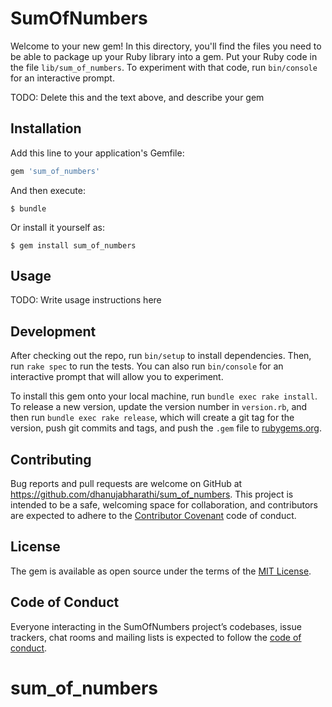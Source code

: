 # SumOfNumbers

Welcome to your new gem! In this directory, you'll find the files you need to be able to package up your Ruby library into a gem. Put your Ruby code in the file `lib/sum_of_numbers`. To experiment with that code, run `bin/console` for an interactive prompt.

TODO: Delete this and the text above, and describe your gem

## Installation

Add this line to your application's Gemfile:

```ruby
gem 'sum_of_numbers'
```

And then execute:

    $ bundle

Or install it yourself as:

    $ gem install sum_of_numbers

## Usage

TODO: Write usage instructions here

## Development

After checking out the repo, run `bin/setup` to install dependencies. Then, run `rake spec` to run the tests. You can also run `bin/console` for an interactive prompt that will allow you to experiment.

To install this gem onto your local machine, run `bundle exec rake install`. To release a new version, update the version number in `version.rb`, and then run `bundle exec rake release`, which will create a git tag for the version, push git commits and tags, and push the `.gem` file to [rubygems.org](https://rubygems.org).

## Contributing

Bug reports and pull requests are welcome on GitHub at https://github.com/dhanujabharathi/sum_of_numbers. This project is intended to be a safe, welcoming space for collaboration, and contributors are expected to adhere to the [Contributor Covenant](http://contributor-covenant.org) code of conduct.

## License

The gem is available as open source under the terms of the [MIT License](https://opensource.org/licenses/MIT).

## Code of Conduct

Everyone interacting in the SumOfNumbers project’s codebases, issue trackers, chat rooms and mailing lists is expected to follow the [code of conduct](https://github.com/dhanujabharathi/sum_of_numbers/blob/master/CODE_OF_CONDUCT.md).
# sum_of_numbers
